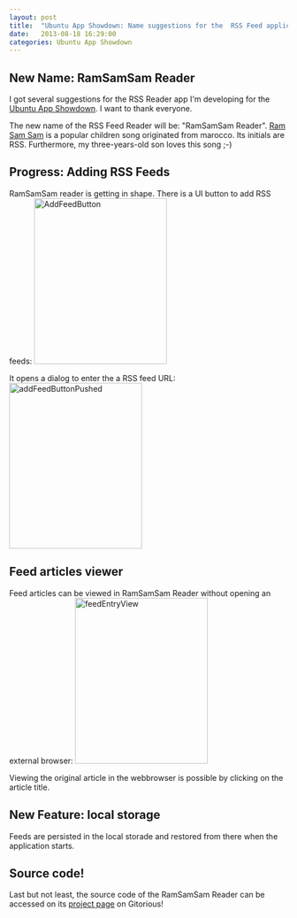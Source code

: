 ```yaml
---
layout: post
title:  "Ubuntu App Showdown: Name suggestions for the  RSS Feed application"
date:   2013-08-18 16:29:00
categories: Ubuntu App Showdown
---
```


<h2>New Name: RamSamSam Reader</h2>

I got several suggestions for the RSS Reader app I'm developing for the <a title="Ubuntu App Showdown" href="http://developer.ubuntu.com/showdown/">Ubuntu App Showdown</a>. I want to thank everyone.

The new name of the RSS Feed Reader will be: "RamSamSam Reader". <a title="Ram Sam Sam" href="http://en.wikipedia.org/wiki/A_Ram_Sam_Sam">Ram Sam Sam</a> is a popular children song originated from marocco. Its initials are RSS. Furthermore, my three-years-old son loves this song ;-)

<h2>Progress: Adding RSS Feeds</h2>
RamSamSam reader is getting in shape. There is a UI button to add RSS feeds: 
<a href="http://daniel-beck.org/wp-content/uploads/AddFeedButton.png"><img class="alignnone size-medium wp-image-290" alt="AddFeedButton" src="http://daniel-beck.org/wp-content/uploads/AddFeedButton-240x300.png" width="240" height="300" /></a>

It opens a dialog to enter the a RSS feed URL:
<a href="http://daniel-beck.org/wp-content/uploads/addFeedButtonPushed.png"><img class="alignnone size-medium wp-image-291" alt="addFeedButtonPushed" src="http://daniel-beck.org/wp-content/uploads/addFeedButtonPushed-240x300.png" width="240" height="300" /></a>

<h2>Feed articles viewer</h2>
Feed articles can be viewed in RamSamSam Reader without opening an external browser:
<a href="http://daniel-beck.org/wp-content/uploads/feedEntryView.png"><img class="alignnone size-medium wp-image-292" alt="feedEntryView" src="http://daniel-beck.org/wp-content/uploads/feedEntryView-240x300.png" width="240" height="300" /></a>

Viewing the original article in the webbrowser is possible by clicking on the article title.

<h2>New Feature: local storage</h2>
Feeds are persisted in the local storade and restored from there when the application starts.

<h2>Source code!</h2>

Last but not least, the source code of the RamSamSam Reader can be accessed on its <a title="RamSamSam Reader" href="https://gitorious.org/ramsamsam-reader" target="_blank">project page</a> on Gitorious!
